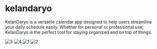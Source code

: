 # kelandaryo
KelanDaryo is a versatile calendar app designed to help users streamline your daily schedule easily. Whether for personal or professional use, KelanDaryo is the perfect tool for staying organized and on top of things.

![3](https://github.com/margiecaina/kelandaryo/assets/73752427/e94cf8be-a5d2-4bc6-923b-ef5b17940683)
![4](https://github.com/margiecaina/kelandaryo/assets/73752427/1e63dee1-d5e9-4048-adc7-22ef8c9ccfe5)
![1](https://github.com/margiecaina/kelandaryo/assets/73752427/99b273b8-149d-444b-8397-feed22f77f4d)
![2](https://github.com/margiecaina/kelandaryo/assets/73752427/b8d85364-eec4-4b5d-9799-6d6675f84c00)
